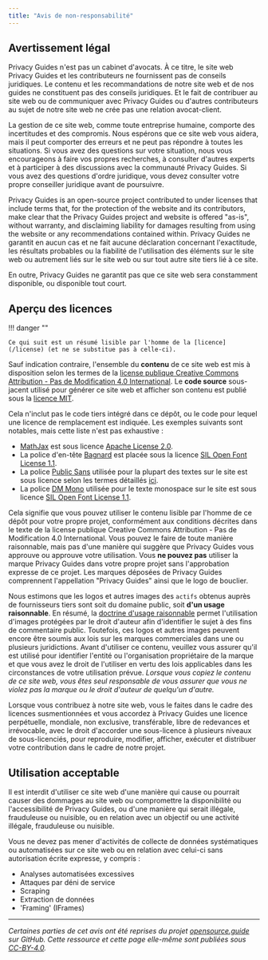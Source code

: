 ```yaml
---
title: "Avis de non-responsabilité"
---
```


## Avertissement légal

Privacy Guides n'est pas un cabinet d'avocats. À ce titre, le site web Privacy Guides et les contributeurs ne fournissent pas de conseils juridiques. Le contenu et les recommandations de notre site web et de nos guides ne constituent pas des conseils juridiques. Et le fait de contribuer au site web ou de communiquer avec Privacy Guides ou d'autres contributeurs au sujet de notre site web ne crée pas une relation avocat-client.

La gestion de ce site web, comme toute entreprise humaine, comporte des incertitudes et des compromis. Nous espérons que ce site web vous aidera, mais il peut comporter des erreurs et ne peut pas répondre à toutes les situations. Si vous avez des questions sur votre situation, nous vous encourageons à faire vos propres recherches, à consulter d'autres experts et à participer à des discussions avec la communauté Privacy Guides. Si vous avez des questions d'ordre juridique, vous devez consulter votre propre conseiller juridique avant de poursuivre.

Privacy Guides is an open-source project contributed to under licenses that include terms that, for the protection of the website and its contributors, make clear that the Privacy Guides project and website is offered "as-is", without warranty, and disclaiming liability for damages resulting from using the website or any recommendations contained within. Privacy Guides ne garantit en aucun cas et ne fait aucune déclaration concernant l'exactitude, les résultats probables ou la fiabilité de l'utilisation des éléments sur le site web ou autrement liés sur le site web ou sur tout autre site tiers lié à ce site.

En outre, Privacy Guides ne garantit pas que ce site web sera constamment disponible, ou disponible tout court.

## Aperçu des licences

!!! danger ""

    Ce qui suit est un résumé lisible par l'homme de la [licence](/license) (et ne se substitue pas à celle-ci).

Sauf indication contraire, l'ensemble du **contenu** de ce site web est mis à disposition selon les termes de la [license publique Creative Commons Attribution - Pas de Modification 4.0 International](https://github.com/privacyguides/privacyguides.org/blob/main/LICENSE). Le **code source** sous-jacent utilisé pour générer ce site web et afficher son contenu est publié sous la [licence MIT](https://github.com/privacyguides/privacyguides.org/tree/main/LICENSE-CODE).

Cela n'inclut pas le code tiers intégré dans ce dépôt, ou le code pour lequel une licence de remplacement est indiquée. Les exemples suivants sont notables, mais cette liste n'est pas exhaustive :

* [MathJax](https://github.com/privacyguides/privacyguides.org/blob/main/theme/assets/javascripts/mathjax.js) est sous licence [Apache License 2.0](https://github.com/privacyguides/privacyguides.org/blob/main/docs/assets/javascripts/LICENSE.mathjax.txt).
* La police d'en-tête [Bagnard](https://github.com/privacyguides/brand/tree/main/WOFF/bagnard) est placée sous la licence [SIL Open Font License 1.1](https://github.com/privacyguides/brand/blob/main/WOFF/bagnard/LICENSE.txt).
* La police [Public Sans](https://github.com/privacyguides/brand/tree/main/WOFF/public_sans) utilisée pour la plupart des textes sur le site est sous licence selon les termes détaillés [ici](https://github.com/privacyguides/brand/blob/main/WOFF/public_sans/LICENSE.txt).
* La police [DM Mono](https://github.com/privacyguides/brand/tree/main/WOFF/dm_mono) utilisée pour le texte monospace sur le site est sous licence [SIL Open Font License 1.1](https://github.com/privacyguides/brand/blob/main/WOFF/dm_mono/LICENSE.txt).

Cela signifie que vous pouvez utiliser le contenu lisible par l'homme de ce dépôt pour votre propre projet, conformément aux conditions décrites dans le texte de la license publique Creative Commons Attribution - Pas de Modification 4.0 International. Vous pouvez le faire de toute manière raisonnable, mais pas d'une manière qui suggère que Privacy Guides vous approuve ou approuve votre utilisation. Vous **ne pouvez pas** utiliser la marque Privacy Guides dans votre propre projet sans l'approbation expresse de ce projet. Les marques déposées de Privacy Guides comprennent l'appellation "Privacy Guides" ainsi que le logo de bouclier.

Nous estimons que les logos et autres images des `actifs` obtenus auprès de fournisseurs tiers sont soit du domaine public, soit **d'un usage raisonnable**. En résumé, la [doctrine d'usage raisonnable](https://fr.wikipedia.org/wiki/Fair_use) permet l'utilisation d'images protégées par le droit d'auteur afin d'identifier le sujet à des fins de commentaire public. Toutefois, ces logos et autres images peuvent encore être soumis aux lois sur les marques commerciales dans une ou plusieurs juridictions. Avant d'utiliser ce contenu, veuillez vous assurer qu'il est utilisé pour identifier l'entité ou l'organisation propriétaire de la marque et que vous avez le droit de l'utiliser en vertu des lois applicables dans les circonstances de votre utilisation prévue. *Lorsque vous copiez le contenu de ce site web, vous êtes seul responsable de vous assurer que vous ne violez pas la marque ou le droit d'auteur de quelqu'un d'autre.*

Lorsque vous contribuez à notre site web, vous le faites dans le cadre des licences susmentionnées et vous accordez à Privacy Guides une licence perpétuelle, mondiale, non exclusive, transférable, libre de redevances et irrévocable, avec le droit d'accorder une sous-licence à plusieurs niveaux de sous-licenciés, pour reproduire, modifier, afficher, exécuter et distribuer votre contribution dans le cadre de notre projet.

## Utilisation acceptable

Il est interdit d'utiliser ce site web d'une manière qui cause ou pourrait causer des dommages au site web ou compromettre la disponibilité ou l'accessibilité de Privacy Guides, ou d'une manière qui serait illégale, frauduleuse ou nuisible, ou en relation avec un objectif ou une activité illégale, frauduleuse ou nuisible.

Vous ne devez pas mener d'activités de collecte de données systématiques ou automatisées sur ce site web ou en relation avec celui-ci sans autorisation écrite expresse, y compris :

* Analyses automatisées excessives
* Attaques par déni de service
* Scraping
* Extraction de données
* 'Framing' (IFrames)

---

*Certaines parties de cet avis ont été reprises du projet [opensource.guide](https://github.com/github/opensource.guide/blob/master/notices.md) sur GitHub. Cette ressource et cette page elle-même sont publiées sous [CC-BY-4.0](https://creativecommons.org/licenses/by-sa/4.0/).*

